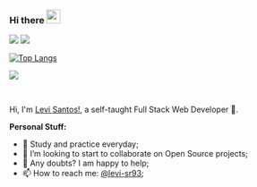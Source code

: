 ### Hi there <img src="https://media.giphy.com/media/hvRJCLFzcasrR4ia7z/giphy.gif" width="25px">

<a href = "https://www.linkedin.com/in/levi-sr93/"><img src="https://img.shields.io/badge/LinkedIn-0077B5?style=for-the-badge&logo=linkedin&logoColor=white" target="_blank"></a>
<a href = "mailto:contactlevi93@gmail.com"><img src="https://img.shields.io/badge/Gmail-D14836?style=for-the-badge&logo=gmail&logoColor=white" target="_blank"></a>

[![Top Langs](https://github-readme-stats.vercel.app/api/top-langs/?username=levi-sr93&layout=compact&theme=radical)](https://github.com/levi-sr93/github-readme-stats)


![](https://visitor-badge.glitch.me/badge?page_id=levi-sr93.levi-sr93)

<br />

Hi, I'm [Levi Santos!](https://levisantos.com/), a self-taught Full Stack Web Developer 🚀.
  
**Personal Stuff:**

- 🌱 Study and practice everyday;
- :couple: I’m looking to start to collaborate on Open Source projects;
- 💬 Any doubts? I am happy to help;
- 📫 How to reach me: [@levi-sr93](https://linkedin.com/in/levi-sr93);

 

<!--
**Languages and Tools:**  

<code><img height="20" src="https://raw.githubusercontent.com/github/explore/80688e429a7d4ef2fca1e82350fe8e3517d3494d/topics/javascript/javascript.png"></code>
<code><img height="20" src="https://raw.githubusercontent.com/github/explore/80688e429a7d4ef2fca1e82350fe8e3517d3494d/topics/react/react.png"></code>
<code><img height="20" src="https://raw.githubusercontent.com/github/explore/80688e429a7d4ef2fca1e82350fe8e3517d3494d/topics/react-native/react-native.png"></code>
<code><img height="20" src="https://raw.githubusercontent.com/github/explore/5c058a388828bb5fde0bcafd4bc867b5bb3f26f3/topics/graphql/graphql.png"></code>
<code><img height="20" src="https://raw.githubusercontent.com/github/explore/80688e429a7d4ef2fca1e82350fe8e3517d3494d/topics/nodejs/nodejs.png"></code>
<code><img height="20" src="https://raw.githubusercontent.com/github/explore/80688e429a7d4ef2fca1e82350fe8e3517d3494d/topics/python/python.png"></code>
<code><img height="20" src="https://raw.githubusercontent.com/github/explore/80688e429a7d4ef2fca1e82350fe8e3517d3494d/topics/mysql/mysql.png"></code>
<code><img height="20" src="https://raw.githubusercontent.com/github/explore/80688e429a7d4ef2fca1e82350fe8e3517d3494d/topics/firebase/firebase.png"></code>
<code><img height="20" src="https://raw.githubusercontent.com/github/explore/80688e429a7d4ef2fca1e82350fe8e3517d3494d/topics/git/git.png"></code>

![Levi's github stats](https://github-readme-stats.vercel.app/api?username=levi-sr93&show_icons=true&theme=radical)

[![Top Langs](https://github-readme-stats.vercel.app/api/top-langs/?username=levi-sr93&layout=compact&theme=radical)](https://github.com/levi-sr93/github-readme-stats)

<a href="https://github.com/levi-sr93/simplenewsapp0.1">
  <img align="center" src="https://github-readme-stats.vercel.app/api/pin/?username=levi-sr93&repo=simplenewsapp0.1&theme=radical" />
</a>
<a href="https://github.com/levi-sr93/my_wallet_react_typescrypt">
  <img align="center" src="https://github-readme-stats.vercel.app/api/pin/?username=levi-sr93&repo=my_wallet_react_typescrypt&theme=radical" />
</a>



**levi-sr93/levi-sr93** is a ✨ _special_ ✨ repository because its `README.md` (this file) appears on your GitHub profile.

Here are some ideas to get you started:

- 🔭 I’m currently working on ...
- 🌱 I’m currently learning ...
- 👯 I’m looking to collaborate on ...
- 🤔 I’m looking for help with ...
- 💬 Ask me about ...
- 📫 How to reach me: ...
- 😄 Pronouns: ...
- ⚡ Fun fact: ...
-->
